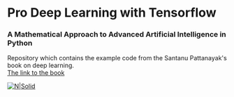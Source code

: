 # Pro Deep Learning with Tensorflow
### A Mathematical Approach to Advanced Artificial Intelligence in Python
Repository which contains the example code from the Santanu Pattanayak's book on deep learning.  
[The link to the book](https://www.amazon.com/Pro-Deep-Learning-TensorFlow-Mathematical/dp/1484230957/ref=sr_1_2?ie=UTF8&qid=1525335422&sr=8-2&keywords=pro+deep+learning+with+tensorflow ) 
  
[![N|Solid](https://www.booktopia.com.au/http_coversbooktopiacomau/big/9781484230954/pro-deep-learning-with-tensorflow.jpg)](https://nodesource.com/products/nsolid)
